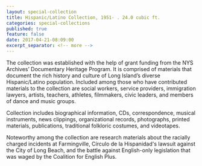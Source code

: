 ```yaml
---
layout: special-collection
title: Hispanic/Latino Collection, 1951- . 24.0 cubic ft.
categories: special-collections
published: true
feature: false
date: 2017-04-21-08:09:00
excerpt_separator: <!-- more -->
---
```

The collection was established with the help of grant funding from the NYS Archives’ Documentary Heritage Program. It is comprised of materials that document the rich history and culture of Long Island’s diverse Hispanic/Latino population. Included among those who have contributed materials to the collection are social workers, service providers, immigration lawyers, artists, teachers, athletes, filmmakers, civic leaders, and members of dance and music groups.
<!-- more -->

Collection includes biographical information, CDs, correspondence, musical instruments, news clippings, organizational records, photographs, printed materials, publications, traditional folkloric costumes, and videotapes.
<!-- more -->

Noteworthy among the collection are research materials about the racially charged incidents at Farmingville, Círculo de la Hispanidad's lawsuit against the City of Long Beach, and the battle against English-only legislation that was waged by the Coalition for English Plus.
<!-- more -->

